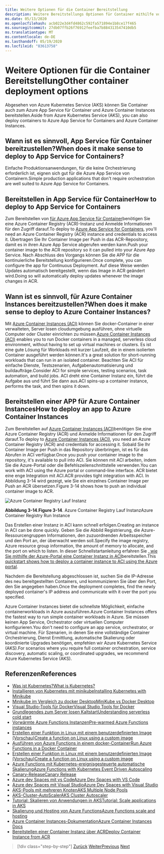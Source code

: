 ```yaml
---
title: Weitere Optionen für die Container Bereitstellung
description: Weitere Bereitstellungs Optionen für Container mithilfe von Azure
ms.date: 05/13/2020
ms.openlocfilehash: acb022e3d4fd4862c592fa571894e1b8ce17f465
ms.sourcegitcommit: 27db07ffb26f76912feefba7b884313547410db5
ms.translationtype: MT
ms.contentlocale: de-DE
ms.lasthandoff: 05/19/2020
ms.locfileid: "83613758"
---
```

# <a name="other-container-deployment-options"></a><span data-ttu-id="77cd1-103">Weitere Optionen für die Container Bereitstellung</span><span class="sxs-lookup"><span data-stu-id="77cd1-103">Other container deployment options</span></span>

<span data-ttu-id="77cd1-104">Abgesehen von Azure Kubernetes Service (AKS) können Sie Container auch zum Azure App Service für Container und Azure Container Instances bereitstellen.</span><span class="sxs-lookup"><span data-stu-id="77cd1-104">Aside from Azure Kubernetes Service (AKS), you can also deploy containers to Azure App Service for Containers and Azure Container Instances.</span></span>

## <a name="when-does-it-make-sense-to-deploy-to-app-service-for-containers"></a><span data-ttu-id="77cd1-105">Wann ist es sinnvoll, App Service für Container bereitzustellen?</span><span class="sxs-lookup"><span data-stu-id="77cd1-105">When does it make sense to deploy to App Service for Containers?</span></span>

<span data-ttu-id="77cd1-106">Einfache Produktionsanwendungen, für die keine Orchestrierung erforderlich ist, eignen sich gut für die Azure App Service von Containern.</span><span class="sxs-lookup"><span data-stu-id="77cd1-106">Simple production applications that don't require orchestration are well suited to Azure App Service for Containers.</span></span>

## <a name="how-to-deploy-to-app-service-for-containers"></a><span data-ttu-id="77cd1-107">Bereitstellen in App Service für Container</span><span class="sxs-lookup"><span data-stu-id="77cd1-107">How to deploy to App Service for Containers</span></span>

<span data-ttu-id="77cd1-108">Zum Bereitstellen von [für Azure App Service für Container](https://azure.microsoft.com/services/app-service/containers/)benötigen Sie eine Azure Container Registry (ACR)-Instanz und Anmelde Informationen für den Zugriff darauf.</span><span class="sxs-lookup"><span data-stu-id="77cd1-108">To deploy to [Azure App Service for Containers](https://azure.microsoft.com/services/app-service/containers/), you'll need an Azure Container Registry (ACR) instance and credentials to access it.</span></span> <span data-ttu-id="77cd1-109">Übertragen Sie Ihr Container Image per Push in das ACR-Repository, damit es in ihren Azure App Service abgerufen werden kann.</span><span class="sxs-lookup"><span data-stu-id="77cd1-109">Push your container image to the ACR repository so it can pulled into your Azure App Service.</span></span> <span data-ttu-id="77cd1-110">Nach Abschluss des Vorgangs können Sie die APP für die kontinuierliche Bereitstellung konfigurieren.</span><span class="sxs-lookup"><span data-stu-id="77cd1-110">Once complete, you can configure the app for Continuous Deployment.</span></span> <span data-ttu-id="77cd1-111">Auf diese Weise werden Updates automatisch bereitgestellt, wenn das Image in ACR geändert wird.</span><span class="sxs-lookup"><span data-stu-id="77cd1-111">Doing so will automatically deploy updates whenever the image changes in ACR.</span></span>

## <a name="when-does-it-make-sense-to-deploy-to-azure-container-instances"></a><span data-ttu-id="77cd1-112">Wann ist es sinnvoll, für Azure Container Instances bereitzustellen?</span><span class="sxs-lookup"><span data-stu-id="77cd1-112">When does it make sense to deploy to Azure Container Instances?</span></span>

<span data-ttu-id="77cd1-113">Mit [Azure Container Instances (ACI)](https://azure.microsoft.com/services/container-instances/) können Sie docker-Container in einer verwalteten, Server losen cloudumgebung ausführen, ohne virtuelle Computer oder Cluster einrichten zu müssen.</span><span class="sxs-lookup"><span data-stu-id="77cd1-113">[Azure Container Instances (ACI)](https://azure.microsoft.com/services/container-instances/) enables you to run Docker containers in a managed, serverless cloud environment, without having to set up virtual machines or clusters.</span></span> <span data-ttu-id="77cd1-114">Es ist eine gute Lösung für Workloads mit kurzer Laufzeit, die in einem isolierten Container ausgeführt werden können.</span><span class="sxs-lookup"><span data-stu-id="77cd1-114">It's a great solution for short-running workloads that can run in an isolated container.</span></span> <span data-ttu-id="77cd1-115">Beachten Sie ACI für einfache Dienste, Testszenarien, Aufgabenautomatisierung und buildaufträge.</span><span class="sxs-lookup"><span data-stu-id="77cd1-115">Consider ACI for simple services, testing scenarios, task automation, and build jobs.</span></span> <span data-ttu-id="77cd1-116">ACI dreht eine Container Instanz ein, führt die Aufgabe aus und führt Sie dann aus.</span><span class="sxs-lookup"><span data-stu-id="77cd1-116">ACI spins-up a container instance, performs the task, and then spins it down.</span></span>

## <a name="how-to-deploy-an-app-to-azure-container-instances"></a><span data-ttu-id="77cd1-117">Bereitstellen einer APP für Azure Container Instances</span><span class="sxs-lookup"><span data-stu-id="77cd1-117">How to deploy an app to Azure Container Instances</span></span>

<span data-ttu-id="77cd1-118">Zum Bereitstellen auf [Azure Container Instances (ACI)](https://docs.microsoft.com/azure/container-instances/)benötigen Sie eine Azure Container Registry (ACR) und Anmelde Informationen für den Zugriff darauf.</span><span class="sxs-lookup"><span data-stu-id="77cd1-118">To deploy to [Azure Container Instances (ACI)](https://docs.microsoft.com/azure/container-instances/), you need an Azure Container Registry (ACR) and credentials for accessing it.</span></span> <span data-ttu-id="77cd1-119">Sobald Sie Ihr Container Image per Push in das Repository überbringen, ist es für das Abrufen in ACI verfügbar.</span><span class="sxs-lookup"><span data-stu-id="77cd1-119">Once you push your container image to the repository, it's available to pull into ACI.</span></span> <span data-ttu-id="77cd1-120">Sie können mit ACI arbeiten, indem Sie die Azure-Portal oder die Befehlszeilenschnittstelle verwenden.</span><span class="sxs-lookup"><span data-stu-id="77cd1-120">You can work with ACI using the Azure portal or command-line interface.</span></span> <span data-ttu-id="77cd1-121">ACR bietet eine enge Integration mit ACI.</span><span class="sxs-lookup"><span data-stu-id="77cd1-121">ACR provides tight integration with ACI.</span></span> <span data-ttu-id="77cd1-122">In Abbildung 3-14 wird gezeigt, wie Sie ein einzelnes Container Image per Push an ACR übersetzen.</span><span class="sxs-lookup"><span data-stu-id="77cd1-122">Figure 3-14 shows how to push an individual container image to ACR.</span></span>

![Azure Container Registry Lauf Instanz](./media/acr-runinstance-contextmenu.png)

<span data-ttu-id="77cd1-124">**Abbildung 3-14**.</span><span class="sxs-lookup"><span data-stu-id="77cd1-124">**Figure 3-14**.</span></span> <span data-ttu-id="77cd1-125">Azure Container Registry Lauf Instanz</span><span class="sxs-lookup"><span data-stu-id="77cd1-125">Azure Container Registry Run Instance</span></span>

<span data-ttu-id="77cd1-126">Das Erstellen einer Instanz in ACI kann schnell erfolgen.</span><span class="sxs-lookup"><span data-stu-id="77cd1-126">Creating an instance in ACI can be done quickly.</span></span> <span data-ttu-id="77cd1-127">Geben Sie die Abbild Registrierung, die Azure-Ressourcengruppen Informationen, den zuzuordnenden Arbeitsspeicher und den Port an, der überwacht werden soll.</span><span class="sxs-lookup"><span data-stu-id="77cd1-127">Specify the image registry, Azure resource group information, the amount of memory to allocate, and the port on which to listen.</span></span> <span data-ttu-id="77cd1-128">In dieser Schnellstartanleitung erfahren Sie [, wie Sie mithilfe der Azure-Portal eine Container Instanz in ACI](https://docs.microsoft.com/azure/container-instances/container-instances-quickstart-portal)bereitstellen.</span><span class="sxs-lookup"><span data-stu-id="77cd1-128">This [quickstart shows how to deploy a container instance to ACI using the Azure portal](https://docs.microsoft.com/azure/container-instances/container-instances-quickstart-portal).</span></span>

<span data-ttu-id="77cd1-129">Nachdem die Bereitstellung abgeschlossen ist, suchen Sie die IP-Adresse des neu bereitgestellten Containers, und kommunizieren Sie über den Port, den Sie angegeben haben.</span><span class="sxs-lookup"><span data-stu-id="77cd1-129">Once the deployment completes, find the newly deployed container's IP address and communicate with it over the port you specified.</span></span>

<span data-ttu-id="77cd1-130">Azure Container Instances bietet die schnellste Möglichkeit, einfache containerworkloads in Azure auszuführen.</span><span class="sxs-lookup"><span data-stu-id="77cd1-130">Azure Container Instances offers the fastest way to run simple container workloads in Azure.</span></span> <span data-ttu-id="77cd1-131">Sie müssen keinen App Service, Orchestrator oder virtuellen Computer konfigurieren.</span><span class="sxs-lookup"><span data-stu-id="77cd1-131">You don't need to configure an app service, orchestrator, or virtual machine.</span></span> <span data-ttu-id="77cd1-132">Für Szenarien, in denen Sie eine vollständige Container Orchestrierung, Dienst Ermittlung, automatische Skalierung oder koordinierte Upgrades benötigen, empfehlen wir Azure Kubernetes Service (AKS).</span><span class="sxs-lookup"><span data-stu-id="77cd1-132">For scenarios where you require full container orchestration, service discovery, automatic scaling, or coordinated upgrades, we recommend Azure Kubernetes Service (AKS).</span></span>

## <a name="references"></a><span data-ttu-id="77cd1-133">Referenzen</span><span class="sxs-lookup"><span data-stu-id="77cd1-133">References</span></span>

- [<span data-ttu-id="77cd1-134">Was ist Kubernetes?</span><span class="sxs-lookup"><span data-stu-id="77cd1-134">What is Kubernetes?</span></span>](https://blog.newrelic.com/engineering/what-is-kubernetes/)
- [<span data-ttu-id="77cd1-135">Installieren von Kubernetes mit minikube</span><span class="sxs-lookup"><span data-stu-id="77cd1-135">Installing Kubernetes with Minikube</span></span>](https://kubernetes.io/docs/setup/learning-environment/minikube/)
- [<span data-ttu-id="77cd1-136">Minikube im Vergleich zu docker Desktop</span><span class="sxs-lookup"><span data-stu-id="77cd1-136">MiniKube vs Docker Desktop</span></span>](https://medium.com/containers-101/local-kubernetes-for-windows-minikube-vs-docker-desktop-25a1c6d3b766)
- [<span data-ttu-id="77cd1-137">Visual Studio-Tools für Docker</span><span class="sxs-lookup"><span data-stu-id="77cd1-137">Visual Studio Tools for Docker</span></span>](https://docs.microsoft.com/dotnet/standard/containerized-lifecycle-architecture/design-develop-containerized-apps/visual-studio-tools-for-docker)
- [<span data-ttu-id="77cd1-138">Grundlegendes zum Server losen Kaltstart</span><span class="sxs-lookup"><span data-stu-id="77cd1-138">Understanding serverless cold start</span></span>](https://azure.microsoft.com/blog/understanding-serverless-cold-start/)
- [<span data-ttu-id="77cd1-139">Vorwärmte Azure Functions Instanzen</span><span class="sxs-lookup"><span data-stu-id="77cd1-139">Pre-warmed Azure Functions instances</span></span>](https://docs.microsoft.com/azure/azure-functions/functions-premium-plan#pre-warmed-instances)
- [<span data-ttu-id="77cd1-140">Erstellen einer Funktion in Linux mit einem benutzerdefinierten Image (Vorschau)</span><span class="sxs-lookup"><span data-stu-id="77cd1-140">Create a function on Linux using a custom image</span></span>](https://docs.microsoft.com/azure/azure-functions/functions-create-function-linux-custom-image)
- [<span data-ttu-id="77cd1-141">Ausführen von Azure Functions in einem docker-Container</span><span class="sxs-lookup"><span data-stu-id="77cd1-141">Run Azure Functions in a Docker Container</span></span>](https://markheath.net/post/azure-functions-docker)
- [<span data-ttu-id="77cd1-142">Erstellen einer Funktion in Linux mit einem benutzerdefinierten Image (Vorschau)</span><span class="sxs-lookup"><span data-stu-id="77cd1-142">Create a function on Linux using a custom image</span></span>](https://docs.microsoft.com/azure/azure-functions/functions-create-function-linux-custom-image)
- [<span data-ttu-id="77cd1-143">Azure Functions mit Kubernetes-ereignisgesteuerte automatische Skalierung</span><span class="sxs-lookup"><span data-stu-id="77cd1-143">Azure Functions with Kubernetes Event Driven Autoscaling</span></span>](https://docs.microsoft.com/azure/azure-functions/functions-kubernetes-keda)
- [<span data-ttu-id="77cd1-144">Canary-Release</span><span class="sxs-lookup"><span data-stu-id="77cd1-144">Canary Release</span></span>](https://martinfowler.com/bliki/CanaryRelease.html)
- [<span data-ttu-id="77cd1-145">Azure dev Spaces mit vs Code</span><span class="sxs-lookup"><span data-stu-id="77cd1-145">Azure Dev Spaces with VS Code</span></span>](https://docs.microsoft.com/azure/dev-spaces/quickstart-netcore)
- [<span data-ttu-id="77cd1-146">Azure dev Spaces mit Visual Studio</span><span class="sxs-lookup"><span data-stu-id="77cd1-146">Azure Dev Spaces with Visual Studio</span></span>](https://docs.microsoft.com/azure/dev-spaces/quickstart-netcore-visualstudio)
- [<span data-ttu-id="77cd1-147">AKS-Pools mit mehreren Knoten</span><span class="sxs-lookup"><span data-stu-id="77cd1-147">AKS Multiple Node Pools</span></span>](https://docs.microsoft.com/azure/aks/use-multiple-node-pools)
- [<span data-ttu-id="77cd1-148">AKS-Cluster-AutoScaler</span><span class="sxs-lookup"><span data-stu-id="77cd1-148">AKS Cluster Autoscaler</span></span>](https://docs.microsoft.com/azure/aks/cluster-autoscaler)
- [<span data-ttu-id="77cd1-149">Tutorial: Skalieren von Anwendungen in AKS</span><span class="sxs-lookup"><span data-stu-id="77cd1-149">Tutorial: Scale applications in AKS</span></span>](https://docs.microsoft.com/azure/aks/tutorial-kubernetes-scale)
- [<span data-ttu-id="77cd1-150">Skalierung und Hosting von Azure Functions</span><span class="sxs-lookup"><span data-stu-id="77cd1-150">Azure Functions scale and hosting</span></span>](https://docs.microsoft.com/azure/azure-functions/functions-scale)
- [<span data-ttu-id="77cd1-151">Azure Container Instances-Dokumentation</span><span class="sxs-lookup"><span data-stu-id="77cd1-151">Azure Container Instances Docs</span></span>](https://docs.microsoft.com/azure/container-instances/)
- [<span data-ttu-id="77cd1-152">Bereitstellen einer Container Instanz über ACR</span><span class="sxs-lookup"><span data-stu-id="77cd1-152">Deploy Container Instance from ACR</span></span>](https://docs.microsoft.com/azure/container-instances/container-instances-using-azure-container-registry#deploy-with-azure-portal)

>[!div class="step-by-step"]
><span data-ttu-id="77cd1-153">[Zurück](scale-containers-serverless.md)
>[Weiter](communication-patterns.md)</span><span class="sxs-lookup"><span data-stu-id="77cd1-153">[Previous](scale-containers-serverless.md)
[Next](communication-patterns.md)</span></span>
